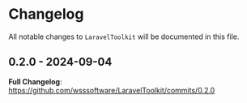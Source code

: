 # Changelog

All notable changes to `LaravelToolkit` will be documented in this file.

## 0.2.0 - 2024-09-04

**Full Changelog**: https://github.com/wsssoftware/LaravelToolkit/commits/0.2.0
